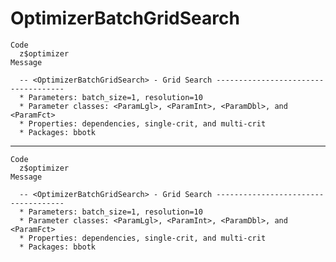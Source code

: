 # OptimizerBatchGridSearch

    Code
      z$optimizer
    Message
      
      -- <OptimizerBatchGridSearch> - Grid Search ------------------------------------
      * Parameters: batch_size=1, resolution=10
      * Parameter classes: <ParamLgl>, <ParamInt>, <ParamDbl>, and <ParamFct>
      * Properties: dependencies, single-crit, and multi-crit
      * Packages: bbotk

---

    Code
      z$optimizer
    Message
      
      -- <OptimizerBatchGridSearch> - Grid Search ------------------------------------
      * Parameters: batch_size=1, resolution=10
      * Parameter classes: <ParamLgl>, <ParamInt>, <ParamDbl>, and <ParamFct>
      * Properties: dependencies, single-crit, and multi-crit
      * Packages: bbotk

